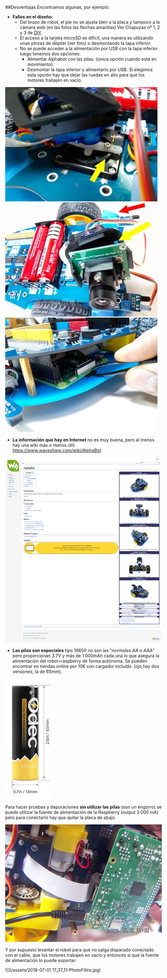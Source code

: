 ##Desventajas
Encontramos algunas, por ejemplo:

* **Fallos en el diseño:**
    * Del brazo de robot, el pie no se ajusta bien a la placa y tampoco a la cámara web (en las fotos las flechas amarillas) Ver Chapuzas nº 1, 2 y 3 de [DIY](/diy.md).
    * El acceso a la tarjeta microSD es difícil, una manera es utilizando unas pinzas de depilar (ver foto) o desmontando la tapa inferior.
    * No se puede acceder a la alimentación por USB con la tapa inferior luego tenemos dos opciones:
        * Alimentar Alphabot con las pilas. (única opción cuando está en movimiento).
        * Desmontar la tapa inferior y alimentarlo por USB. Si elegimos esta opción hay que dejar las ruedas en alto para que los motores trabajen en vacío.

![](/assets/IMG_20180628_090440692.jpg)
![](/assets/IMG_20180628_090521449.jpg)
![](/assets/IMG_20180628_093005864.jpg)

* **La información que hay en Internet** no es muy buena, pero al menos hay una wiki más o menos útil: https://www.waveshare.com/wiki/AlphaBot

![](/assets/wikialphabot.png)

* **Las pilas son especiales** tipo 18650 no son las "_normales AA o AAA_" pero proporcionan 3.7V y más de 1.000mAh cada una lo que asegura la alimentación del robot+raspberry de forma autónoma. Se pueden encontrar en tiendas online por 10€ con cargador incluido. (ojo,hay dos versiones, la de 65mm).

![](/assets/pila.png)

Para hacer pruebas y depuraciones **sin utilizar las pilas** (son un engorro) se puede utilizar la fuente de alimentación de la Raspberry (output 3.000 mA) pero para conectarlo hay que quitar la placa de abajo 

![](/assets/PICT0026.JPG)

Y por supuesto levantar el robot para que no salga disparado conectado con el cable, que los motores trabajen en vacío y entonces sí que la fuente de alimentación lo puede soportar:

![](/assets/2018-07-01 17_37_11-PhotoFiltre.jpg)




